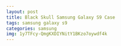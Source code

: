 ```yaml
---
layout: post
title: Black Skull Samsung Galaxy S9 Case
tags: samsung galaxy s9
categories: samsung
img: 1y7TFcy-QmgKXDIYNitY1BKzo7oywdf4k
---
```


